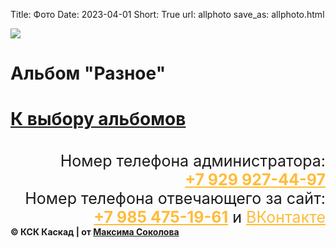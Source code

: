 Title: Фото
Date: 2023-04-01
Short: True
url: allphoto
save_as: allphoto.html

<div class="emblem_mini">
<a href="/"><img src="/theme/images/emblemob.png"></a>
</div>

<div class='albob'>
	<h1 class='alb'>Альбом "Разное"<h1>
	<a class='Back' href='/alboms'>К выбору альбомов</a>
</div>

<div class="content">
	<a class='gl' href="/theme/images/18.jpg" style='background-image: url("/theme/images/18.jpg")'><p></p></a>
	<a class='gl' href="/theme/images/17.jpg" style='background-image: url("/theme/images/17.jpg")'><p></p></a>
	<a class='gl' href="/theme/images/14.jpg" style='background-image: url("/theme/images/14.jpg")'><p></p></a>
	<a class='gl' href="/theme/images/16.jpg" style='background-image: url("/theme/images/16.jpg")'><p></p></a>
	<a class="gl" href="/theme/images/19.jpg" style='background-image: url("/theme/images/19.jpg")'><p></p></a>
	<a class='gl' href="/theme/images/1.jpg" style='background-image: url("/theme/images/1.jpg")'><p></p></a>
	<a class="gl" href="/theme/images/3.jpg" style='background-image: url("/theme/images/3.jpg")'><p></p></a>
	<a class="gl" href="/theme/images/Sumrak.jpg" style='background-image: url("/theme/images/Sumrak.jpg")'><p></p></a>
	<a class="gl" href="/theme/images/13.jpg" style='background-image: url("/theme/images/13.jpg")'><p></p></a>
	<a class="gl" href="/theme/images/4.jpg" style='background-image: url("/theme/images/4.jpg")'><p></p></a>
	<a class='gl' href="/theme/images/5.jpg" style='background-image: url("/theme/images/5.jpg")'><p></p></a>
	<a class="gl" href="/theme/images/6.jpg" style='background-image: url("/theme/images/6.jpg")'><p></p></a>
	<a class='gl' href="/theme/images/7.jpg" style='background-image: url("/theme/images/7.jpg")'><p></p></a>
	<a class="gl" href="/theme/images/8.jpg" style='background-image: url("/theme/images/8.jpg")'><p></p></a>
	<a class='gl' href="/theme/images/9.jpg" style='background-image: url("/theme/images/9.jpg")'><p></p></a>
	<a class='gl' href="/theme/images/10.jpg" style='background-image: url("/theme/images/10.jpg")'><p></p></a>
	<a class='gl' href="/theme/images/11.jpg" style='background-image: url("/theme/images/11.jpg")'><p></p></a>
	<a class='gl' href="/theme/images/12.jpg" style='background-image: url("/theme/images/12.jpg")'><p></p></a>
	<a class='gl' href="/theme/images/3.jpg" style='background-image: url("/theme/images/3.jpg")'><p></p></a>
</div>

<div class="footer2" style='margin-top: 35px;'>
     <div class='titlef' style='text-align: right; font-size: 25px;'>Номер телефона администратора: <br><a href="tel:+79299274497" style='color: #FFBC39;'><b>+7 929 927-44-97</b></a></div>
     <div class='titlef' style='text-align: right; font-size: 25px;'>Номер телефона отвечающего за сайт: <br><a href="tel:+79854751961" style='color: #FFBC39;'><b>+7 985 475-19-61</b></a> и <a href="https://vk.com/maxim_lyubertsy" style='color: #FFBC39;'>ВКонтакте</a></div>
     <div class="contein3"><b>© КСК Каскад | от <a href='https://vk.com/maxim_lyubertsy'>Максима Соколова</a></b></div>
</div>